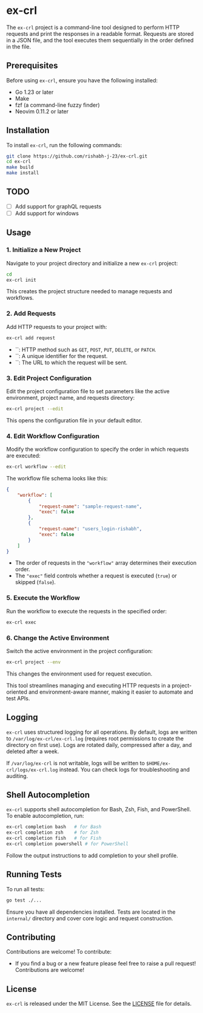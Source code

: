 # ex-crl

The `ex-crl` project is a command-line tool designed to perform HTTP requests and print the responses in a readable format. Requests are stored in a JSON file, and the tool executes them sequentially in the order defined in the file.

## Prerequisites

Before using `ex-crl`, ensure you have the following installed:

- Go 1.23 or later
- Make
- fzf (a command-line fuzzy finder)
- Neovim 0.11.2 or later

## Installation

To install `ex-crl`, run the following commands:

```bash
git clone https://github.com/rishabh-j-23/ex-crl.git
cd ex-crl
make build
make install
```

## TODO

- [ ] Add support for graphQL requests
- [ ] Add support for windows 

## Usage

### 1. Initialize a New Project

Navigate to your project directory and initialize a new `ex-crl` project:

```bash
cd 
ex-crl init
```

This creates the project structure needed to manage requests and workflows.

### 2. Add Requests

Add HTTP requests to your project with:

```bash
ex-crl add request   
```

- ``: HTTP method such as `GET`, `POST`, `PUT`, `DELETE`, or `PATCH`.
- ``: A unique identifier for the request.
- ``: The URL to which the request will be sent.

### 3. Edit Project Configuration

Edit the project configuration file to set parameters like the active environment, project name, and requests directory:

```bash
ex-crl project --edit
```

This opens the configuration file in your default editor.

### 4. Edit Workflow Configuration

Modify the workflow configuration to specify the order in which requests are executed:

```bash
ex-crl workflow --edit
```

The workflow file schema looks like this:

```json
{
    "workflow": [
        {
            "request-name": "sample-request-name",
            "exec": false
        },
        {
            "request-name": "users_login-rishabh",
            "exec": false
        }
    ]
}
```

- The order of requests in the `"workflow"` array determines their execution order.
- The `"exec"` field controls whether a request is executed (`true`) or skipped (`false`).

### 5. Execute the Workflow

Run the workflow to execute the requests in the specified order:

```bash
ex-crl exec
```

### 6. Change the Active Environment

Switch the active environment in the project configuration:

```bash
ex-crl project --env 
```

This changes the environment used for request execution.

This tool streamlines managing and executing HTTP requests in a project-oriented and environment-aware manner, making it easier to automate and test APIs.

## Logging

`ex-crl` uses structured logging for all operations. By default, logs are written to `/var/log/ex-crl/ex-crl.log` (requires root permissions to create the directory on first use). Logs are rotated daily, compressed after a day, and deleted after a week.

If `/var/log/ex-crl` is not writable, logs will be written to `$HOME/ex-crl/logs/ex-crl.log` instead. You can check logs for troubleshooting and auditing.

## Shell Autocompletion

`ex-crl` supports shell autocompletion for Bash, Zsh, Fish, and PowerShell. To enable autocompletion, run:

```bash
ex-crl completion bash   # for Bash
ex-crl completion zsh    # for Zsh
ex-crl completion fish   # for Fish
ex-crl completion powershell # for PowerShell
```

Follow the output instructions to add completion to your shell profile.

## Running Tests

To run all tests:

```bash
go test ./...
```

Ensure you have all dependencies installed. Tests are located in the `internal/` directory and cover core logic and request construction.

## Contributing

Contributions are welcome! To contribute:

- If you find a bug or a new feature please feel free to raise a pull request! Contributions are welcome!


## License

`ex-crl` is released under the MIT License. See the [LICENSE](LICENSE) file for details.
